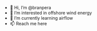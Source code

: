 - 👋 Hi, I’m @branpera
- 👀 I’m interested in offshore wind energy
- 🌱 I’m currently learning airflow 
- 📫 Reach me here
